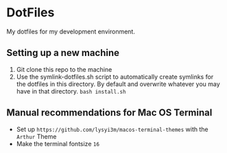 # DotFiles

My dotfiles for my development environment.

## Setting up a new machine

1. Git clone this repo to the machine
2. Use the symlink-dotfiles.sh script to automatically create symlinks for the dotfiles in this directory. By default and overwrite whatever you may have in that directory. `bash install.sh`

## Manual recommendations for Mac OS Terminal

- Set up `https://github.com/lysyi3m/macos-terminal-themes` with the `Arthur` Theme
- Make the terminal fontsize `16`
